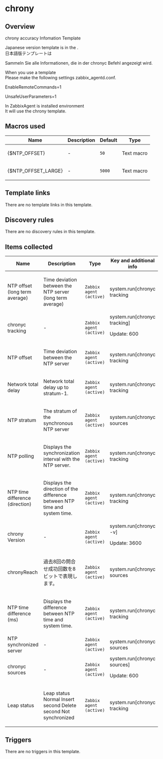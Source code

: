 # chrony

## Overview

chrony accuracy Infomation Template


Japanese version template is in the .  
日本語版テンプレートは


Sammeln Sie alle Informationen, die in der chronyc Befehl angezeigt wird.


When you use a template  
Please make the following settings zabbix\_agentd.conf.


EnableRemoteCommands=1


UnsafeUserParameters=1


 
 

In ZabbixAgent is installed environment  
It will use the chrony template.  



## Macros used

|Name|Description|Default|Type|
|----|-----------|-------|----|
|{$NTP_OFFSET}|<p>-</p>|`50`|Text macro|
|{$NTP_OFFSET_LARGE}|<p>-</p>|`5000`|Text macro|


## Template links

There are no template links in this template.

## Discovery rules

There are no discovery rules in this template.

## Items collected

|Name|Description|Type|Key and additional info|
|----|-----------|----|----|
|NTP offset (long term average)|<p>Time deviation between the NTP server (long term average)</p>|`Zabbix agent (active)`|system.run[chronyc tracking |grep "RMS offset"|awk '{print$4}']<p>Update: 600</p>|
|chronyc tracking|<p>-</p>|`Zabbix agent (active)`|system.run[chronyc tracking]<p>Update: 600</p>|
|NTP offset|<p>Time deviation between the NTP server</p>|`Zabbix agent (active)`|system.run[chronyc tracking |grep "Last offset"|awk '{print$4}']<p>Update: 600</p>|
|Network total delay|<p>Network total delay up to stratum-1.</p>|`Zabbix agent (active)`|system.run[chronyc tracking |grep "Root delay"|awk '{print$4}']<p>Update: 10</p>|
|NTP stratum|<p>The stratum of the synchronous NTP server</p>|`Zabbix agent (active)`|system.run[chronyc sources|grep \* |awk '{print$3}']<p>Update: 1800</p>|
|NTP polling|<p>Displays the synchronization interval with the NTP server.</p>|`Zabbix agent (active)`|system.run[chronyc tracking |grep "Update interval"|awk '{print$4}']<p>Update: 600</p>|
|NTP time difference (direction)|<p>Displays the direction of the difference between NTP time and system time.</p>|`Zabbix agent (active)`|system.run[chronyc tracking |grep "System time"|awk '{print$6}']<p>Update: 10</p>|
|chrony Version|<p>-</p>|`Zabbix agent (active)`|system.run[chronyc -v]<p>Update: 3600</p>|
|chronyReach|<p>過去8回の問合せ成功回数を8ビットで表現します。</p>|`Zabbix agent (active)`|system.run[chronyc sources|grep \* |awk '{print$5}']<p>Update: 600</p>|
|NTP time difference (ms)|<p>Displays the difference between NTP time and system time.</p>|`Zabbix agent (active)`|system.run[chronyc tracking |grep "System time"|awk '{print$4}']<p>Update: 10</p>|
|NTP synchronized server|<p>-</p>|`Zabbix agent (active)`|system.run[chronyc sources|grep \* |awk '{print$2}']<p>Update: 600</p>|
|chronyc sources|<p>-</p>|`Zabbix agent (active)`|system.run[chronyc sources]<p>Update: 600</p>|
|Leap status|<p>Leap status Normal Insert second Delete second Not synchronized</p>|`Zabbix agent (active)`|system.run[chronyc tracking |grep "Leap status"|awk '{print$4}']<p>Update: 600</p>|


## Triggers

There are no triggers in this template.

